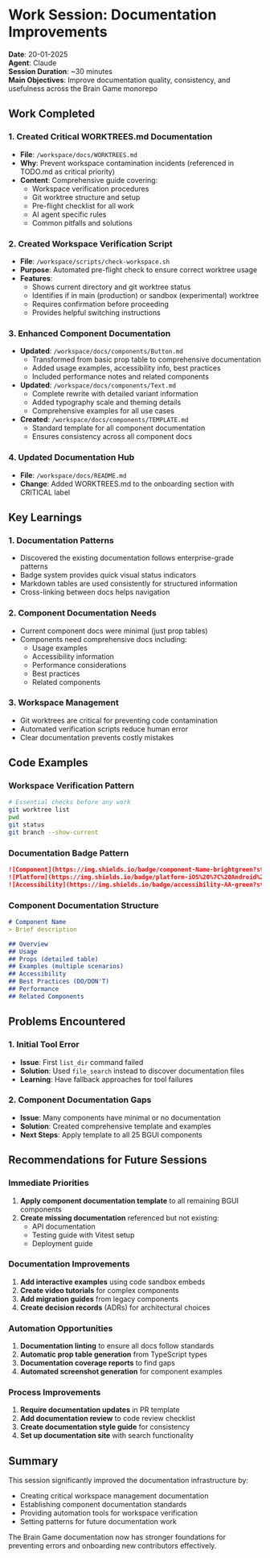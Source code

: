 # Work Session: Documentation Improvements

**Date**: 20-01-2025  
**Agent**: Claude  
**Session Duration**: ~30 minutes  
**Main Objectives**: Improve documentation quality, consistency, and usefulness across the Brain Game monorepo

## Work Completed

### 1. Created Critical WORKTREES.md Documentation
- **File**: `/workspace/docs/WORKTREES.md`
- **Why**: Prevent workspace contamination incidents (referenced in TODO.md as critical priority)
- **Content**: Comprehensive guide covering:
  - Workspace verification procedures
  - Git worktree structure and setup
  - Pre-flight checklist for all work
  - AI agent specific rules
  - Common pitfalls and solutions

### 2. Created Workspace Verification Script
- **File**: `/workspace/scripts/check-workspace.sh`
- **Purpose**: Automated pre-flight check to ensure correct worktree usage
- **Features**:
  - Shows current directory and git worktree status
  - Identifies if in main (production) or sandbox (experimental) worktree
  - Requires confirmation before proceeding
  - Provides helpful switching instructions

### 3. Enhanced Component Documentation
- **Updated**: `/workspace/docs/components/Button.md`
  - Transformed from basic prop table to comprehensive documentation
  - Added usage examples, accessibility info, best practices
  - Included performance notes and related components
- **Updated**: `/workspace/docs/components/Text.md`
  - Complete rewrite with detailed variant information
  - Added typography scale and theming details
  - Comprehensive examples for all use cases
- **Created**: `/workspace/docs/components/TEMPLATE.md`
  - Standard template for all component documentation
  - Ensures consistency across all component docs

### 4. Updated Documentation Hub
- **File**: `/workspace/docs/README.md`
- **Change**: Added WORKTREES.md to the onboarding section with CRITICAL label

## Key Learnings

### 1. Documentation Patterns
- Discovered the existing documentation follows enterprise-grade patterns
- Badge system provides quick visual status indicators
- Markdown tables are used consistently for structured information
- Cross-linking between docs helps navigation

### 2. Component Documentation Needs
- Current component docs were minimal (just prop tables)
- Components need comprehensive docs including:
  - Usage examples
  - Accessibility information
  - Performance considerations
  - Best practices
  - Related components

### 3. Workspace Management
- Git worktrees are critical for preventing code contamination
- Automated verification scripts reduce human error
- Clear documentation prevents costly mistakes

## Code Examples

### Workspace Verification Pattern
```bash
# Essential checks before any work
git worktree list
pwd
git status
git branch --show-current
```

### Documentation Badge Pattern
```markdown
![Component](https://img.shields.io/badge/component-Name-brightgreen?style=flat-square)
![Platform](https://img.shields.io/badge/platform-iOS%20%7C%20Android%20%7C%20Web-lightgrey?style=flat-square)
![Accessibility](https://img.shields.io/badge/accessibility-AA-green?style=flat-square)
```

### Component Documentation Structure
```markdown
# Component Name
> Brief description

## Overview
## Usage
## Props (detailed table)
## Examples (multiple scenarios)
## Accessibility
## Best Practices (DO/DON'T)
## Performance
## Related Components
```

## Problems Encountered

### 1. Initial Tool Error
- **Issue**: First `list_dir` command failed
- **Solution**: Used `file_search` instead to discover documentation files
- **Learning**: Have fallback approaches for tool failures

### 2. Component Documentation Gaps
- **Issue**: Many components have minimal or no documentation
- **Solution**: Created comprehensive template and examples
- **Next Steps**: Apply template to all 25 BGUI components

## Recommendations for Future Sessions

### Immediate Priorities
1. **Apply component documentation template** to all remaining BGUI components
2. **Create missing documentation** referenced but not existing:
   - API documentation
   - Testing guide with Vitest setup
   - Deployment guide

### Documentation Improvements
1. **Add interactive examples** using code sandbox embeds
2. **Create video tutorials** for complex components
3. **Add migration guides** from legacy components
4. **Create decision records** (ADRs) for architectural choices

### Automation Opportunities
1. **Documentation linting** to ensure all docs follow standards
2. **Automatic prop table generation** from TypeScript types
3. **Documentation coverage reports** to find gaps
4. **Automated screenshot generation** for component examples

### Process Improvements
1. **Require documentation updates** in PR template
2. **Add documentation review** to code review checklist
3. **Create documentation style guide** for consistency
4. **Set up documentation site** with search functionality

## Summary

This session significantly improved the documentation infrastructure by:
- Creating critical workspace management documentation
- Establishing component documentation standards
- Providing automation tools for workspace verification
- Setting patterns for future documentation work

The Brain Game documentation now has stronger foundations for preventing errors and onboarding new contributors effectively.
